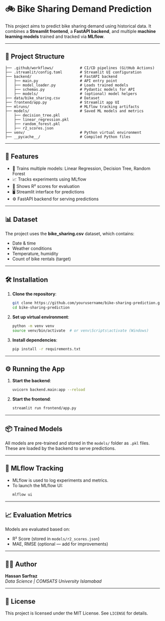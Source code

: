 
# 🚲 Bike Sharing Demand Prediction

This project aims to predict bike sharing demand using historical data. It combines a **Streamlit frontend**, a **FastAPI backend**, and multiple **machine learning models** trained and tracked via **MLflow**.

---

## 📁 Project Structure

```
├── .github/workflows/            # CI/CD pipelines (GitHub Actions)
├── .streamlit/config.toml        # Streamlit UI configuration
├── backend/                      # FastAPI backend
│   ├── main.py                   # API entry point
│   ├── model_loader.py           # Loads trained models
│   ├── schemas.py                # Pydantic models for API
│   ├── models/                   # (optional) model helpers
├── data/bike_sharing.csv         # Dataset
├── frontend/app.py               # Streamlit app UI
├── mlruns/                       # MLflow tracking artifacts
├── models/                       # Saved ML models and metrics
│   ├── decision_tree.pkl
│   ├── linear_regression.pkl
│   ├── random_forest.pkl
│   ├── r2_scores.json
├── venv/                         # Python virtual environment
├── __pycache__/                  # Compiled Python files
```

---

## 🚀 Features

- 🧠 Trains multiple models: Linear Regression, Decision Tree, Random Forest
- 📈 Tracks experiments using MLflow
- 🎯 Shows R² scores for evaluation
- 🖥️ Streamlit interface for predictions
- ⚙️ FastAPI backend for serving predictions

---

## 📊 Dataset

The project uses the **bike_sharing.csv** dataset, which contains:

- Date & time
- Weather conditions
- Temperature, humidity
- Count of bike rentals (target)

---

## 🛠️ Installation

1. **Clone the repository**:
   ```bash
   git clone https://github.com/yourusername/bike-sharing-prediction.git
   cd bike-sharing-prediction
   ```

2. **Set up virtual environment**:
   ```bash
   python -m venv venv
   source venv/bin/activate  # or venv\Scripts\activate (Windows)
   ```

3. **Install dependencies**:
   ```bash
   pip install -r requirements.txt
   ```

---

## ⚙️ Running the App

1. **Start the backend**:
   ```bash
   uvicorn backend.main:app --reload
   ```

2. **Start the frontend**:
   ```bash
   streamlit run frontend/app.py
   ```

---

## 📦 Trained Models

All models are pre-trained and stored in the `models/` folder as `.pkl` files. These are loaded by the backend to serve predictions.

---

## 🧪 MLflow Tracking

- MLflow is used to log experiments and metrics.
- To launch the MLflow UI:
  ```bash
  mlflow ui
  ```

---

## 📈 Evaluation Metrics

Models are evaluated based on:

- R² Score (stored in `models/r2_scores.json`)
- MAE, RMSE (optional — add for improvements)

---

## 👨‍💻 Author

**Hassan Sarfraz**  
_Data Science | COMSATS University Islamabad_

---

## 📄 License

This project is licensed under the MIT License. See `LICENSE` for details.
